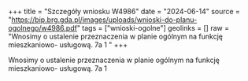+++
title = "Szczegóły wniosku W4986"
date = "2024-06-14"
source = "https://bip.brg.gda.pl/images/uploads/wnioski-do-planu-ogolnego/w4986.pdf"
tags = ["wnioski-ogolne"]
geolinks = []
raw = "Wnosimy o ustalenie przeznaczenia w planie ogólnym na funkcję mieszkaniowo- usługową. 7a 1 "
+++

Wnosimy o ustalenie przeznaczenia w planie ogólnym na funkcję mieszkaniowo-
usługową.
7a 1



